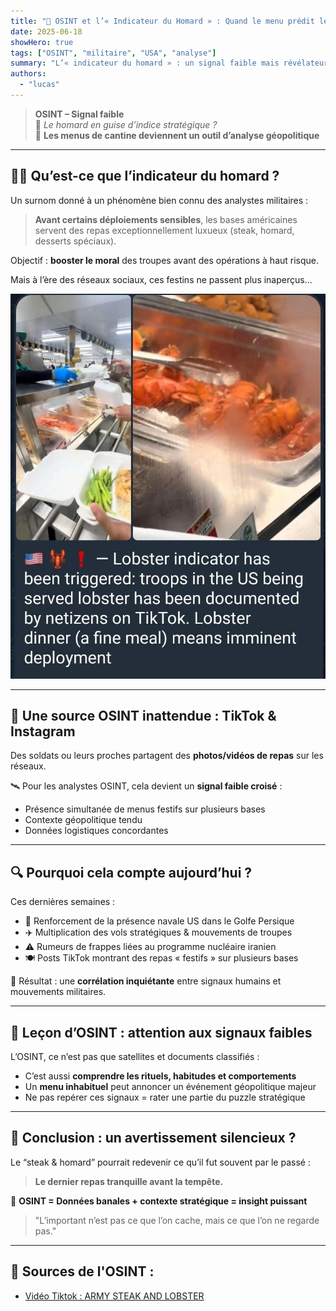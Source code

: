 ```yaml
---
title: "🦞 OSINT et l’« Indicateur du Homard » : Quand le menu prédit les mouvements militaires américains"
date: 2025-06-18
showHero: true
tags: ["OSINT", "militaire", "USA", "analyse"]
summary: "L’« indicateur du homard » : un signal faible mais révélateur de déploiements militaires américains. Quand les menus des cantines deviennent une source d’intelligence stratégique."
authors:
  - "lucas"
---
```


> **OSINT – Signal faible**  
> 🦞 *Le homard en guise d’indice stratégique ?*  
> 📡 **Les menus de cantine deviennent un outil d’analyse géopolitique**

---

## 🥩🦞 Qu’est-ce que l’indicateur du homard ?

Un surnom donné à un phénomène bien connu des analystes militaires :  
> **Avant certains déploiements sensibles**, les bases américaines servent des repas exceptionnellement luxueux (steak, homard, desserts spéciaux).

Objectif : **booster le moral** des troupes avant des opérations à haut risque.

Mais à l’ère des réseaux sociaux, ces festins ne passent plus inaperçus...

![Lobster indicator](image.png)

---

## 📱 Une source OSINT inattendue : TikTok & Instagram

Des soldats ou leurs proches partagent des **photos/vidéos de repas** sur les réseaux.

🛰️ Pour les analystes OSINT, cela devient un **signal faible croisé** :

- Présence simultanée de menus festifs sur plusieurs bases  
- Contexte géopolitique tendu  
- Données logistiques concordantes

---

## 🔍 Pourquoi cela compte aujourd’hui ?

Ces dernières semaines :

- 🚢 Renforcement de la présence navale US dans le Golfe Persique  
- ✈️ Multiplication des vols stratégiques & mouvements de troupes  
- ⚠️ Rumeurs de frappes liées au programme nucléaire iranien  
- 🍽️ Posts TikTok montrant des repas « festifs » sur plusieurs bases

📌 Résultat : une **corrélation inquiétante** entre signaux humains et mouvements militaires.

---

## 🎯 Leçon d’OSINT : attention aux signaux faibles

L’OSINT, ce n’est pas que satellites et documents classifiés :

- C’est aussi **comprendre les rituels, habitudes et comportements**
- Un **menu inhabituel** peut annoncer un événement géopolitique majeur
- Ne pas repérer ces signaux = rater une partie du puzzle stratégique

---

## 🛑 Conclusion : un avertissement silencieux ?

Le “steak & homard” pourrait redevenir ce qu’il fut souvent par le passé :  
> **Le dernier repas tranquille avant la tempête.**

📡 **OSINT = Données banales + contexte stratégique = insight puissant**

> "L’important n’est pas ce que l’on cache, mais ce que l’on ne regarde pas."

---

## 🔗 Sources de l'OSINT :

- [Vidéo Tiktok : ARMY STEAK AND LOBSTER](https://www.tiktok.com/@melly.fits/video/7466644576044961070)